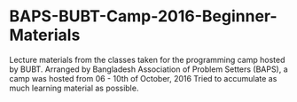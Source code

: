 # BAPS-BUBT-Camp-2016-Beginner-Materials
Lecture materials from the classes taken for the programming camp hosted by BUBT.
Arranged by Bangladesh Association of Problem Setters (BAPS), a camp was hosted from 06 - 10th of October, 2016
Tried to accumulate as much learning material as possible.
